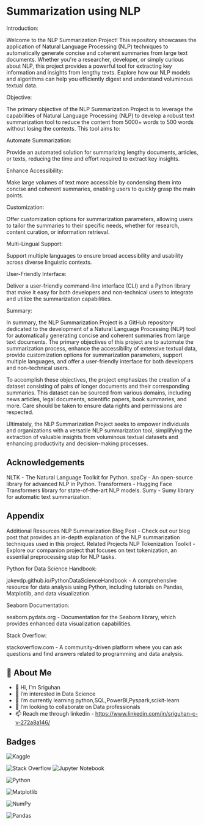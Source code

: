 
# Summarization using NLP

Introduction:

Welcome to the NLP Summarization Project! This repository showcases the application of Natural Language Processing (NLP) techniques to automatically generate concise and coherent summaries from large text documents. Whether you're a researcher, developer, or simply curious about NLP, this project provides a powerful tool for extracting key information and insights from lengthy texts. Explore how our NLP models and algorithms can help you efficiently digest and understand voluminous textual data.

Objective:

The primary objective of the NLP Summarization Project is to leverage the capabilities of Natural Language Processing (NLP) to develop a robust text summarization tool to reduce the content from 5000+ words to 500 words without losing the contexts. This tool aims to:

Automate Summarization:
    
Provide an automated solution for summarizing lengthy documents, articles, or texts, reducing the time and effort required to extract key insights.

Enhance Accessibility:

Make large volumes of text more accessible by condensing them into concise and coherent summaries, enabling users to quickly grasp the main points.

Customization: 

Offer customization options for summarization parameters, allowing users to tailor the summaries to their specific needs, whether for research, content curation, or information retrieval.

Multi-Lingual Support: 

Support multiple languages to ensure broad accessibility and usability across diverse linguistic contexts.

User-Friendly Interface: 

Deliver a user-friendly command-line interface (CLI) and a Python library that make it easy for both developers and non-technical users to integrate and utilize the summarization capabilities.


Summary:

In summary, the NLP Summarization Project is a GitHub repository dedicated to the development of a Natural Language Processing (NLP) tool for automatically generating concise and coherent summaries from large text documents. The primary objectives of this project are to automate the summarization process, enhance the accessibility of extensive textual data, provide customization options for summarization parameters, support multiple languages, and offer a user-friendly interface for both developers and non-technical users.

To accomplish these objectives, the project emphasizes the creation of a dataset consisting of pairs of longer documents and their corresponding summaries. This dataset can be sourced from various domains, including news articles, legal documents, scientific papers, book summaries, and more. Care should be taken to ensure data rights and permissions are respected.

Ultimately, the NLP Summarization Project seeks to empower individuals and organizations with a versatile NLP summarization tool, simplifying the extraction of valuable insights from voluminous textual datasets and enhancing productivity and decision-making processes.
## Acknowledgements


NLTK - The Natural Language Toolkit for Python.
spaCy - An open-source library for advanced NLP in Python.
Transformers - Hugging Face Transformers library for state-of-the-art NLP models.
Sumy - Sumy library for automatic text summarization.


## Appendix

Additional Resources
NLP Summarization Blog Post - Check out our blog post that provides an in-depth explanation of the NLP summarization techniques used in this project.
Related Projects
NLP Tokenization Toolkit - Explore our companion project that focuses on text tokenization, an essential preprocessing step for NLP tasks.

Python for Data Science Handbook: 

jakevdp.github.io/PythonDataScienceHandbook - A comprehensive resource for data analysis using Python, including tutorials on Pandas, Matplotlib, and data visualization.

Seaborn Documentation: 

seaborn.pydata.org - Documentation for the Seaborn library, which provides enhanced data visualization capabilities.

Stack Overflow: 

stackoverflow.com - A community-driven platform where you can ask questions and find answers related to programming and data analysis.

## 🚀 About Me

- 👋 Hi, I’m Sriguhan
- 👀 I’m interested in Data Science
- 🌱 I’m currently learning python,SQL,PowerBI,Pyspark,scikit-learn
- 💞️ I’m looking to collaborate on Data professionals
- 📫 Reach me through linkedin - https://www.linkedin.com/in/sriguhan-c-v-272a8a146/


## Badges

![Kaggle](https://img.shields.io/badge/Kaggle-035a7d?style=for-the-badge&logo=kaggle&logoColor=white)                         

![Stack Overflow](https://img.shields.io/badge/-Stackoverflow-FE7A16?style=for-the-badge&logo=stack-overflow&logoColor=white)	                                       ![Jupyter Notebook](https://img.shields.io/badge/jupyter-%23FA0F00.svg?style=for-the-badge&logo=jupyter&logoColor=white)

![Python](https://img.shields.io/badge/python-3670A0?style=for-the-badge&logo=python&logoColor=ffdd54)

![Matplotlib](https://img.shields.io/badge/Matplotlib-%23ffffff.svg?style=for-the-badge&logo=Matplotlib&logoColor=black)

![NumPy](https://img.shields.io/badge/numpy-%23013243.svg?style=for-the-badge&logo=numpy&logoColor=white)

![Pandas](https://img.shields.io/badge/pandas-%23150458.svg?style=for-the-badge&logo=pandas&logoColor=white)
